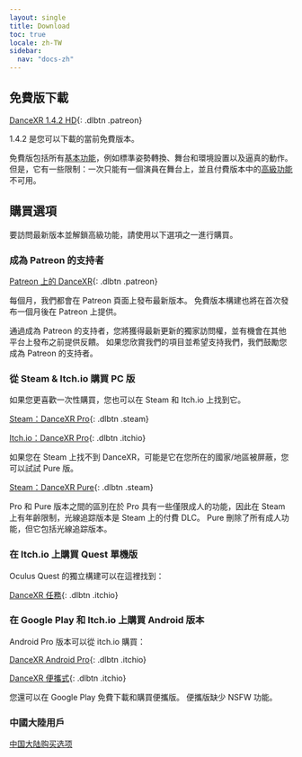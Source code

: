 ```yaml
---
layout: single
title: Download
toc: true
locale: zh-TW
sidebar:
  nav: "docs-zh"
---
```


## 免費版下載

[DanceXR 1.4.2 HD](https://www.patreon.com/file?h=79391318&i=13573848){: .dlbtn .patreon}

1.4.2 是您可以下載的當前免費版本。

免費版包括所有[基本功能](basic_features.md)，例如標準姿勢轉換、舞台和環境設置以及逼真的動作。 但是，它有一些限制：一次只能有一個演員在舞台上，並且付費版本中的[高級功能](pro_features.md) 不可用。

## 購買選項
要訪問最新版本並解鎖高級功能，請使用以下選項之一進行購買。

### 成為 Patreon 的支持者

[Patreon 上的 DanceXR](https://www.patreon.com/dvvr){: .dlbtn .patreon}

每個月，我們都會在 Patreon 頁面上發布最新版本。 免費版本構建也將在首次發布一個月後在 Patreon 上提供。

通過成為 Patreon 的支持者，您將獲得最新更新的獨家訪問權，並有機會在其他平台上發布之前提供反饋。 如果您欣賞我們的項目並希望支持我們，我們鼓勵您成為 Patreon 的支持者。


### 從 Steam & Itch.io 購買 PC 版

如果您更喜歡一次性購買，您也可以在 Steam 和 Itch.io 上找到它。

[Steam：DanceXR Pro](https://store.steampowered.com/app/1905510/DanceXR/){: .dlbtn .steam}

[Itch.io：DanceXR Pro](https://stormlab.itch.io/dvvr){: .dlbtn .itchio}

如果您在 Steam 上找不到 DanceXR，可能是它在您所在的國家/地區被屏蔽，您可以試試 Pure 版。

[Steam：DanceXR Pure](https://store.steampowered.com/app/2193970/DanceXR_Pure/){: .dlbtn .steam}

Pro 和 Pure 版本之間的區別在於 Pro 具有一些僅限成人的功能，因此在 Steam 上有年齡限制，光線追踪版本是 Steam 上的付費 DLC。 Pure 刪除了所有成人功能，但它包括光線追踪版本。


### 在 Itch.io 上購買 Quest 單機版

Oculus Quest 的獨立構建可以在這裡找到：

[DanceXR 任務](https://stormlab.itch.io/dancexr-quest){: .dlbtn .itchio}


### 在 Google Play 和 Itch.io 上購買 Android 版本

Android Pro 版本可以從 itch.io 購買：

[DanceXR Android Pro](https://stormlab.itch.io/dancexr-android){: .dlbtn .itchio}

[DanceXR 便攜式](https://play.google.com/store/apps/details?id=com.vrstormlab.dancexr){: .dlbtn .itchio}

您還可以在 Google Play 免費下載和購買便攜版。 便攜版缺少 NSFW 功能。


### 中國大陸用戶

[中国大陆购买选项](purchase_prc.md)
